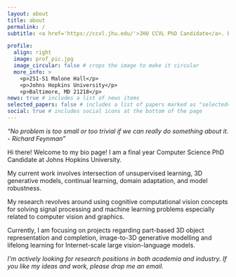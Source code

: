 ```yaml
---
layout: about
title: about
permalink: /
subtitle: <a href='https://ccvl.jhu.edu/'>JHU CCVL PhD Candidate</a>. Baltimore, US.

profile:
  align: right
  image: prof_pic.jpg
  image_circular: false # crops the image to make it circular
  more_info: >
    <p>251-S1 Malone Hall</p>
    <p>Johns Hopkins University</p>
    <p>Baltimore, MD 21218</p>
news: true # includes a list of news items
selected_papers: false # includes a list of papers marked as "selected={true}"
social: true # includes social icons at the bottom of the page
---
```

<em>“No problem is too small or too trivial if we can really do something about it. - Richard Feynman”</em>

Hi there! Welcome to my bio page!
I am a final year Computer Science PhD Candidate at Johns Hopkins University.

My current work involves intersection of unsupervised learning, 3D generative models, continual learning, domain adaptation, and model robustness. 
<!-- I also dabble in causal inference and optimal transport.  -->
My research revolves around using cognitive computational vision concepts for solving signal processing and machine learning problems especially related to computer vision and graphics.

Currently, I am focusing on projects regarding part-based 3D object representation and completion, image-to-3D generative modelling and lifelong learning for Internet-scale large vision-language models.

<!-- Looking for collaborators and internships!  -->
<em>I'm actively looking for research positions in both academia and industry. If you like my ideas and work, please drop me an email.<em>

<!-- Write your biography here. Tell the world about yourself. Link to your favorite [subreddit](http://reddit.com). You can put a picture in, too. The code is already in, just name your picture `prof_pic.jpg` and put it in the `img/` folder.

Put your address / P.O. box / other info right below your picture. You can also disable any of these elements by editing `profile` property of the YAML header of your `_pages/about.md`. Edit `_bibliography/papers.bib` and Jekyll will render your [publications page](/al-folio/publications/) automatically.

Link to your social media connections, too. This theme is set up to use [Font Awesome icons](https://fontawesome.com/) and [Academicons](https://jpswalsh.github.io/academicons/), like the ones below. Add your Facebook, Twitter, LinkedIn, Google Scholar, or just disable all of them. -->
